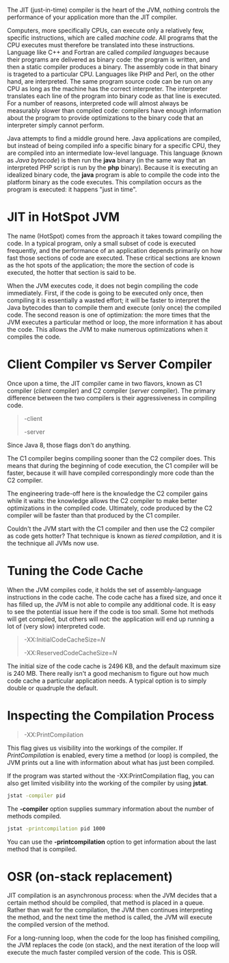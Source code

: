 The JIT (just-in-time) compiler is the heart of the JVM, nothing controls the performance of your application more than the JIT compiler.

Computers, more specifically CPUs, can execute only a relatively few, specific instructions, which are called *machine code*. All programs that the CPU executes must therefore be translated into these instructions. Language like C++ and Fortran are called *compiled languages* because their programs are delivered as binary code: the program is written, and then a static compiler produces a binary. The assembly code in that binary is trageted to a particular CPU. Languages like PHP and Perl, on the other hand, are interpreted. The same program source code can be run on any CPU as long as the machine has the correct interpreter. The interpreter translates each line of the program into binary code as that line is executed. For a number of reasons, interpreted code will almost always be measurably slower than compiled code: compilers have enough information about the program to provide optimizations to the binary code that an interpreter simply cannot perform.

Java attempts to find a middle ground here. Java applications are compiled, but instead of being compiled info a specific binary for a specific CPU, they are compiled into an intermediate low-level language. This language (known as *Java bytecode*) is then run the **java** binary (in the same way that an interpreted PHP script is run by the **php** binary). Because it is executing an idealized binary code, the **java** program is able to compile the code into the platform binary as the code executes. This compilation occurs as the program is executed: it happens "just in time".

# JIT in HotSpot JVM

The name (HotSpot) comes from the approach it takes toward compiling the code. In a typical program, only a small subset of code is executed frequently, and the performance of an application depends primarily on how fast those sections of code are executed. These critical sections are known as the hot spots of the application; the more the section of code is executed, the hotter that section is said to be.

When the JVM executes code, it does not begin compiling the code immediately. First, if the code is going to be executed only once, then compiling it is essentially a wasted effort; it will be faster to interpret the Java bytecodes than to compile them and execute (only once) the compiled code. The second reason is one of optimization: the more times that the JVM executes a particular method or loop, the more information it has about the code. This allows the JVM to make numerous optimizations when it compiles the code.

# Client Compiler vs Server Compiler

Once upon a time, the JIT compiler came in two flavors, known as C1 compiler (*client* compiler) and C2 compiler (*server* compiler). The primary difference between the two compilers is their aggressiveness in compiling code. 

> 
> -client
> 
> -server
> 

Since Java 8, those flags don't do anything.

The C1 compiler begins compiling sooner than the C2 compiler does. This means that during the beginning of code execution, the C1 compiler will be faster, because it will have compiled correspondingly more code than the C2 compiler. 

The engineering trade-off here is the knowledge the C2 compiler gains while it waits: the knowledge allows the C2 compiler to make better optimizations in the compiled code. Ultimately, code produced by the C2 compiler will be faster than that produced by the C1 compiler.

Couldn't the JVM start with the C1 compiler and then use the C2 compiler as code gets hotter? That technique is known as *tiered compilation*, and it is the technique all JVMs now use.

# Tuning the Code Cache

When the JVM compiles code, it holds the set of assembly-language instructions in the code cache. The code cache has a fixed size, and once it has filled up, the JVM is not able to compile any additional code. It is easy to see the potential issue here if the code is too small. Some hot methods will get compiled, but others will not: the application will end up running a lot of (very slow) interpreted code.

>
> -XX:InitialCodeCacheSize=*N*
> 
> -XX:ReservedCodeCacheSize=*N*
> 

The initial size of the code cache is 2496 KB, and the default maximum size is 240 MB. There really isn't a good mechanism to figure out how much code cache a particular application needs. A typical option is to simply double or quadruple the default.

# Inspecting the Compilation Process

> 
> -XX:PrintCompilation
> 

This flag gives us visibility into the workings of the compiler. If *PrintCompilation* is enabled, every time a method (or loop) is compiled, the JVM prints out a line with information about what has just been compiled.

If the program was started without the -XX:PrintCompilation flag, you can also get limited visibility into the working of the compiler by using **jstat**.

```bash
jstat -compiler pid
```
The **-compiler** option supplies summary information about the number of methods compiled.

```bash
jstat -printcompilation pid 1000
```
You can use the **-printcompilation** option to get information about the last method that is compiled.

# OSR (on-stack replacement)

JIT compilation is an asynchronous process: when the JVM decides that a certain method should be compiled, that method is placed in a queue. Rather than wait for the compilation, the JVM then continues interpreting the method, and the next time the method is called, the JVM will execute the compiled version of the method.

For a long-running loop, when the code for the loop has finished compiling, the JVM replaces the code (on stack), and the next iteration of the loop will execute the much faster compiled version of the code. This is OSR.